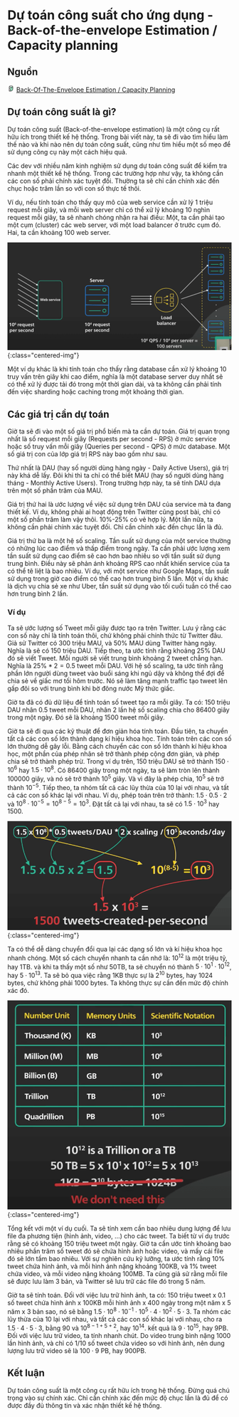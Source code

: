 # Dự toán công suất cho ứng dụng - Back-of-the-envelope Estimation / Capacity planning

## Nguồn

<img src="../../assets/images/bytebytego.png" width="16" height="16"/> [Back-Of-The-Envelope Estimation / Capacity Planning](https://www.youtube.com/watch?v=UC5xf8FbdJc)

## Dự toán công suất là gì?

Dự toán công suất (Back-of-the-envelope estimation) là một công cụ rất hữu ích trong thiết kế hệ thống. Trong bài viết này, ta sẽ đi vào tìm hiểu làm thế nào và khi nào nên dự toán công suất, cũng như tìm hiểu một số mẹo để sử dụng công cụ này một cách hiệu quả.

Các dev với nhiều năm kinh nghiệm sử dụng dự toán công suất để kiểm tra nhanh một thiết kế hệ thống. Trong các trường hợp như vậy, ta không cần các con số phải chính xác tuyệt đối. Thường ta sẽ chỉ cần chính xác đến chục hoặc trăm lần so với con số thực tế thôi.

Ví dụ, nếu tính toán cho thấy quy mô của web service cần xử lý 1 triệu request mỗi giây, và mỗi web server chỉ có thể xử lý khoảng 10 nghìn request mỗi giây, ta sẽ nhanh chóng nhận ra hai điều: Một, ta cần phải tạo một cụm (cluster) các web server, với một load balancer ở trước cụm đó. Hai, ta cần khoảng 100 web server.

![](../assets/ByteByteGo/back-of-the-envelope-estimation/figure1.png){:class="centered-img"}

Một ví dụ khác là khi tính toán cho thấy rằng database cần xử lý khoảng 10 truy vấn trên giây khi cao điểm, nghĩa là một database server duy nhất sẽ có thể xử lý được tải đó trong một thời gian dài, và ta không cần phải tính đến việc sharding hoặc caching trong một khoảng thời gian.

## Các giá trị cần dự toán

Giờ ta sẽ đi vào một số giá trị phổ biến mà ta cần dự toán. Giá trị quan trọng nhất là số request mỗi giây (Requests per second - RPS) ở mức service hoặc số truy vấn mỗi giây (Queries per second - QPS) ở mức database. Một số giá trị con của lớp giá trị RPS này bao gồm như sau. 

Thứ nhất là DAU (hay số người dùng hàng ngày - Daily Active Users), giá trị này khá dễ lấy. Đôi khi thì ta chỉ có thể biết MAU (hay số người dùng hàng tháng - Monthly Active Users). Trong trường hợp này, ta sẽ tính DAU dựa trên một số phần trăm của MAU.

Giá trị thứ hai là ước lượng về việc sử dụng trên DAU của service mà ta đang thiết kế. Ví dụ, không phải ai hoạt động trên Twitter cũng post bài, chỉ có một số phần trăm làm vậy thôi. 10%-25% có vẻ hợp lý. Một lần nữa, ta không cần phải chính xác tuyệt đối. Chỉ cần chính xác đến chục lần là đủ.

Giá trị thứ ba là một hệ số scaling. Tần suất sử dụng của một service thường có những lúc cao điểm và thấp điểm trong ngày. Ta cần phải ước lượng xem tần suất sử dụng cao điểm sẽ cao hơn bao nhiêu so với tần suất sử dụng trung bình. Điều này sẽ phản ánh khoảng RPS cao nhất khiến service của ta có thể tê liệt là bao nhiêu. Ví dụ, với một service như Google Maps, tần suất sử dụng trong giờ cao điểm có thể cao hơn trung bình 5 lần. Một ví dụ khác là dịch vụ chia sẻ xe như Uber, tần suất sử dụng vào tối cuối tuần có thể cao hơn trung bình 2 lần.

### Ví dụ

Ta sẽ ước lượng số Tweet mỗi giây được tạo ra trên Twitter. Lưu ý rằng các con số này chỉ là tính toán thôi, chứ không phải chính thức từ Twitter đâu. Giả sử Twitter có 300 triệu MAU, và 50% MAU dùng Twitter hàng ngày. Nghĩa là sẽ có 150 triệu DAU. Tiếp theo, ta ước tính rằng khoảng 25% DAU đó sẽ viết Tweet. Mỗi người sẽ viết trung bình khoảng 2 tweet chẳng hạn. Nghĩa là $25\% * 2 = 0.5$ tweet mỗi DAU. Với hệ số scaling, ta ước tính rằng phần lớn người dùng tweet vào buổi sáng khi ngủ dậy và không thể đợi để chia sẻ về giấc mơ tối hôm trước. Nó sẽ làm tăng mạnh traffic tạo tweet lên gấp đôi so với trung bình khi bờ đông nước Mỹ thức giấc.

Giờ ta đã có đủ dữ liệu để tính toán số tweet tạo ra mỗi giây. Ta có: 150 triệu DAU nhân 0.5 tweet mỗi DAU, nhân 2 lần hệ số scaling chia cho 86400 giây trong một ngày. Đó sẽ là khoảng 1500 tweet mỗi giây.

Giờ ta sẽ đi qua các kỹ thuật để đơn giản hóa tính toán. Đầu tiên, ta chuyển tất cả các con số lớn thành dạng kí hiệu khoa học. Tính toán trên các con số lớn thường dễ gây lỗi. Bằng cách chuyển các con số lớn thành kí hiệu khoa học, một phần của phép nhân sẽ trở thành phép cộng đơn giản, và phép chia sẽ trở thành phép trừ. Trong ví dụ trên, 150 triệu DAU sẽ trở thành $150 \cdot 10^6$ hay $1.5 \cdot 10^8$. Có $86400$ giây trong một ngày, ta sẽ làm tròn lên thành $100000$ giây, và nó sẽ trở thành $10^5$ giây. Và vì đây là phép chia, $10^5$ sẽ trở thành $10^{-5}$. Tiếp theo, ta nhóm tất cả các lũy thừa của 10 lại với nhau, và tất cả các con số khác lại với nhau. Ví dụ, phép toán trên trở thành: $1.5 \cdot 0.5 \cdot 2$ và $10^8 \cdot 10^{-5} = 10^{8-5} = 10^3$. Đặt tất cả lại với nhau, ta sẽ có $1.5 \cdot 10^3$ hay 1500.

![](../assets/ByteByteGo/back-of-the-envelope-estimation/figure2.png){:class="centered-img"}

Ta có thể dễ dàng chuyển đổi qua lại các dạng số lớn và kí hiệu khoa học nhanh chóng. Một số cách chuyển nhanh ta cần nhớ là: $10^{12}$ là một triệu tỷ, hay 1TB. và khi ta thấy một số như 50TB, ta sẽ chuyển nó thành $5 \cdot 10^1 \cdot 10^{12}$, hay $5 \cdot 10^{13}$. Ta sẽ bỏ qua việc rằng 1KB thực sự là $2^{10}$ bytes, hay 1024 bytes, chứ không phải 1000 bytes. Ta không thực sự cần đến mức độ chính xác đó.

![](../assets/ByteByteGo/back-of-the-envelope-estimation/figure3.png){:class="centered-img"}

Tổng kết với một ví dụ cuối. Ta sẽ tính xem cần bao nhiêu dung lượng để lưu file đa phương tiện (hình ảnh, video, ...) cho các tweet. Ta biết từ ví dụ trước rằng sẽ có khoảng 150 triệu tweet một ngày. Giờ ta cần ước tính khoảng bao nhiêu phần trăm số tweet đó sẽ chứa hình ảnh hoặc video, và mấy cái file đó sẽ lớn tầm bao nhiêu. Với sự nghiên cứu kỹ lưỡng, ta ước tính rằng 10% tweet chứa hình ảnh, và mỗi hình ảnh nặng khoảng 100KB, và 1% tweet chứa video, và mỗi video nặng khoảng 100MB. Ta cũng giả sử rằng mỗi file sẽ được lưu làm 3 bản, và Twitter sẽ lưu trữ các file đó trong 5 năm.

Giờ ta sẽ tính toán. Đối với việc lưu trữ hình ảnh, ta có: 150 triệu tweet x 0.1 số tweet chứa hình ảnh x 100KB mỗi hình ảnh x 400 ngày trong một năm x 5 năm x 3 bản sao, nó sẽ bằng $1.5 \cdot 10^8 \cdot 10^{-1} \cdot 10^5 \cdot 4 \cdot 10^2 \cdot 5 \cdot 3$. Ta nhóm các lũy thừa của 10 lại với nhau, và tất cả các con số khác lại với nhau, cho ra $1.5 \cdot 4 \cdot 5 \cdot 3$, bằng $90$ và $10^{8-1+5+2}$, hay $10^{14}$. kết quả là $9 \cdot 10^{15}$, hay 9PB. Đối với việc lưu trữ video, ta tính nhanh chút. Do video trung bình nặng 1000 lần hình ảnh, và chỉ có 1/10 số tweet chứa video so với hình ảnh, nên dung lượng lưu trữ video sẽ là $100 \cdot 9$ PB, hay 900PB.

## Kết luận

Dự toán công suất là một công cụ rất hữu ích trong hệ thống. Đừng quá chú trọng vào sự chính xác. Chỉ cần chính xác đến mức độ chục lần là đủ để có được đầy đủ thông tin và xác nhận thiết kế hệ thống.
